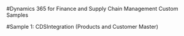 #Dynamics 365 for Finance and Supply Chain Management Custom Samples

#Sample 1: CDSIntegration (Products and Customer Master)
